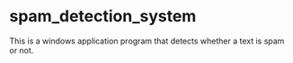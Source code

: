 # spam_detection_system
This is a windows application program that detects whether a text is spam or not.